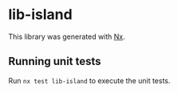 # lib-island

This library was generated with [Nx](https://nx.dev).

## Running unit tests

Run `nx test lib-island` to execute the unit tests.
